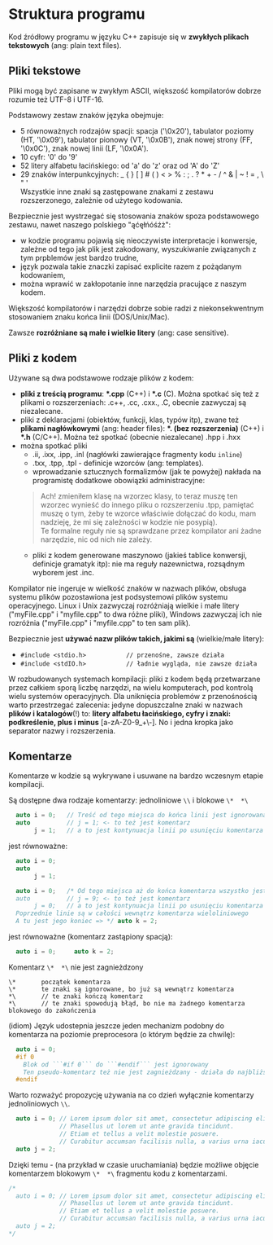 # Struktura programu

Kod źródłowy programu w języku C++ zapisuje się w **zwykłych plikach tekstowych** (ang: plain text files).

## Pliki tekstowe

Pliki mogą być zapisane w zwykłym ASCII, większość kompilatorów dobrze rozumie też UTF-8 i UTF-16.

Podstawowy zestaw znaków języka obejmuje:
* 5 równoważnych rodzajów spacji: spacja ('\0x20'), tabulator poziomy (HT, '\0x09'), tabulator pionowy (VT, '\0x0B'), znak nowej strony (FF, '\0x0C'), znak nowej linii (LF, '\0x0A').
* 10 cyfr: '0' do '9'
* 52 litery alfabetu łacińskiego: od 'a' do 'z' oraz od 'A' do 'Z'
* 29 znaków interpunkcyjnych: _ { } [ ] # ( ) < > % : ; . ? * + - / ^ & | ~ ! = , \ " '  
Wszystkie inne znaki są zastępowane znakami z zestawu rozszerzonego, zależnie od użytego kodowania.

Bezpiecznie jest wystrzegać się stosowania znaków spoza podstawowego zestawu, nawet naszego polskiego "ąćęłńóśźż":
- w kodzie programu pojawią się nieoczywiste interpretacje i konwersje, zależne od tego jak plik jest zakodowany, wyszukiwanie związanych z tym prpblemów jest bardzo trudne,
- język pozwala takie znaczki zapisać explicite razem z pożądanym kodowaniem,
- można wprawić w zakłopotanie inne narzędzia pracujące z naszym kodem.

Większość kompilatorów i narzędzi dobrze sobie radzi z niekonsekwentnym stosowaniem znaku końca linii (DOS/Unix/Mac).

Zawsze **rozróżniane są małe i wielkie litery** (ang: case sensitive).

## Pliki z kodem

Używane są dwa podstawowe rodzaje plików z kodem:

* **pliki z treścią programu**: **\*.cpp** (C++) i **\*.c** (C). Można spotkać się też z plikami o rozszerzeniach: .c++, .cc, .cxx., .C, obecnie zazwyczaj są niezalecane.
* pliki z deklaracjami (obiektów, funkcji, klas, typów itp), zwane  też **plikami nagłówkowymi** (ang: header files): **\*. (bez rozszerzenia)** (C++) i **\*.h** (C/C++). Można też spotkać (obecnie niezalecane) .hpp i .hxx
* można spotkać pliki 
  * .ii, .ixx, .ipp, .inl (nagłówki zawierające fragmenty kodu ```inline```)
  * .txx, .tpp, .tpl - definicje wzorców (ang: templates).
  * wprowadzanie sztucznych formalizmów (jak te powyżej) nakłada na programistę dodatkowe obowiązki administracyjne:
  > Ach! zmieniłem klasę na wzorzec klasy, to teraz muszę ten wzorzec wynieść do innego pliku o rozszerzeniu .tpp, pamiętać muszę o tym, żeby te wzorce właściwie dołączać do kodu, mam nadzieję, że mi się zależności w kodzie nie posypią).  
Te formalne reguły nie są sprawdzane przez kompilator ani żadne narzędzie, nic od nich nie zależy.
  * pliki z kodem generowane maszynowo (jakieś tablice konwersji, definicje gramatyk itp): nie ma reguły nazewnictwa, rozsądnym wyborem jest .inc.

Kompilator nie ingeruje w wielkość znaków w nazwach plików, obsługa systemu plików pozostawiona jest podsystemowi plików systemu operacyjnego. Linux i Unix zazwyczaj rozróżniają wielkie i małe litery ("myFile.cpp" i "myfile.cpp" to dwa różne pliki), Windows zazwyczaj ich nie rozróżnia ("myFile.cpp" i "myfile.cpp" to ten sam plik).

Bezpiecznie jest **używać nazw plików takich, jakimi są** (wielkie/małe litery):

* ```#include <stdio.h>           // przenośne, zawsze działa```
* ```#include <stdIO.h>           // ładnie wygląda, nie zawsze działa```

W rozbudowanych systemach kompilacji: pliki z kodem będą przetwarzane przez całkiem sporą liczbę narzędzi, na wielu komputerach, pod kontrolą wielu systemów operacyjnych. Dla uniknięcia problemów z przenośnością warto przestrzegać zalecenia: jedyne dopuszczalne znaki w nazwach **plików i katalogów**(!) to: **litery alfabetu łacińskiego, cyfry i znaki: podkreślenie, plus i minus** \[a-zA-Z0-9\_+\\-]. No i jedna kropka jako separator nazwy i rozszerzenia.

## Komentarze

Komentarze w kodzie są wykrywane i usuwane na bardzo wczesnym etapie kompilacji.

Są dostępne dwa rodzaje komentarzy: jednoliniowe ```\\``` i blokowe ```\*  *\```

```C++
  auto i = 0;   // Treść od tego miejsca do końca linii jest ignorowana
  auto          // j = 1; <- to też jest komentarz
       j = 1;   // a to jest kontynuacja linii po usunięciu komentarza
```
jest równoważne:
```C++
  auto i = 0;
  auto
       j = 1;
```

```C++
  auto i = 0;   /* Od tego miejsca aż do końca komentarza wszystko jest ignorowane
  auto          // j = 9; <- to też jest komentarz
       j = 0;   // a to jest kontynuacja linii po usunięciu komentarza
  Poprzednie linie są w całości wewnątrz komentarza wieloliniowego
  A tu jest jego koniec => */ auto k = 2;
```
jest równoważne (komentarz zastąpiony spacją):
```C++
  auto i = 0;     auto k = 2;
```

Komentarz ```\*  *\``` nie jest zagnieżdzony
```
\*       początek komentarza
\*       te znaki są ignorowane, bo już są wewnątrz komentarza
*\       // te znaki kończą komentarz
*\       // te znaki spowodują błąd, bo nie ma żadnego komentarza blokowego do zakończenia
```

(idiom) Język udostepnia jeszcze jeden mechanizm podobny do komentarza na poziomie preprocesora (o którym będzie za chwilę):
```C++
  auto i = 0;
  #if 0
    Blok od ```#if 0``` do ```#endif``` jest ignorowany
    Ten pseudo-komentarz też nie jest zagnieżdzany - działa do najbliższej linii ```#endif```
  #endif
```

Warto rozważyć propozycję używania na co dzień wyłącznie komentarzy jednoliniowych ```\\```.
```C++
  auto i = 0; // Lorem ipsum dolor sit amet, consectetur adipiscing elit.
              // Phasellus ut lorem ut ante gravida tincidunt.
              // Etiam et tellus a velit molestie posuere.
              // Curabitur accumsan facilisis nulla, a varius urna iaculis et.
  auto j = 2;
```
Dzięki temu - (na przykład w czasie uruchamiania) będzie możliwe objęcie komentarzem blokowym ```\*  *\``` fragmentu kodu z komentarzami.
```C++
/*
  auto i = 0; // Lorem ipsum dolor sit amet, consectetur adipiscing elit.
              // Phasellus ut lorem ut ante gravida tincidunt.
              // Etiam et tellus a velit molestie posuere.
              // Curabitur accumsan facilisis nulla, a varius urna iaculis et.
  auto j = 2;
*/
```















